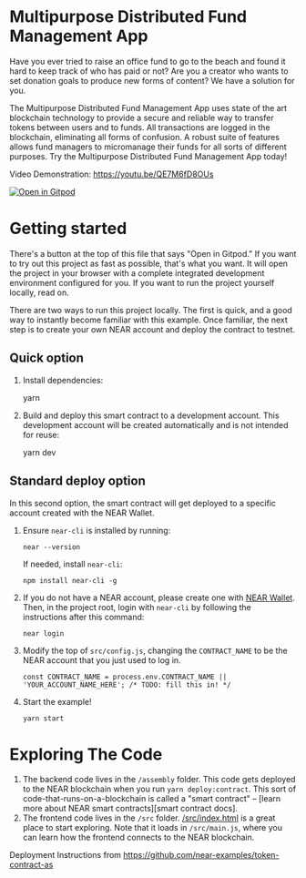 
Multipurpose Distributed Fund Management App
================================

Have you ever tried to raise an office fund to go to the beach and found it hard to keep track of who has paid or not? Are you a creator who wants to set donation goals to produce new forms of content? We have a solution for you.

The Multipurpose Distributed Fund Management App uses state of the art blockchain technology to provide a secure and reliable way to transfer tokens between users and to funds. All transactions are logged in the blockchain, eliminating all forms of confusion. A robust suite of features allows fund managers to micromanage their funds for all sorts of different purposes. Try the Multipurpose Distributed Fund Management App today!


Video Demonstration: https://youtu.be/QE7M6fD8OUs

[![Open in Gitpod](https://gitpod.io/button/open-in-gitpod.svg)](https://gitpod.io/#https://github.com/e8128/hacktherainbow)

Getting started
===============

There's a button at the top of this file that says "Open in Gitpod." If you want to try out this project as fast as possible, that's what you want. It will open the project in your browser with a complete integrated development environment configured for you. If you want to run the project yourself locally, read on.

There are two ways to run this project locally. The first is quick, and a good way to instantly become familiar with this example. Once familiar, the next step is to create your own NEAR account and deploy the contract to testnet.


Quick option
---------------

1. Install dependencies:

    yarn

2. Build and deploy this smart contract to a development account. This development account will be created automatically and is not intended for reuse:

    yarn dev


Standard deploy option
----------------------

In this second option, the smart contract will get deployed to a specific account created with the NEAR Wallet.

1. Ensure `near-cli` is installed by running:

       near --version

   If needed, install `near-cli`:

       npm install near-cli -g

2. If you do not have a NEAR account, please create one with [NEAR Wallet](https://wallet.nearprotocol.com). Then, in the project root, login with `near-cli` by following the instructions after this command:

       near login

3. Modify the top of `src/config.js`, changing the `CONTRACT_NAME` to be the NEAR account that you just used to log in.

       const CONTRACT_NAME = process.env.CONTRACT_NAME || 'YOUR_ACCOUNT_NAME_HERE'; /* TODO: fill this in! */

4. Start the example!

       yarn start


Exploring The Code
==================

1. The backend code lives in the `/assembly` folder. This code gets deployed to
   the NEAR blockchain when you run `yarn deploy:contract`. This sort of
   code-that-runs-on-a-blockchain is called a "smart contract" – [learn more
   about NEAR smart contracts][smart contract docs].
2. The frontend code lives in the `/src` folder.
   [/src/index.html](/src/index.html) is a great place to start exploring. Note
   that it loads in `/src/main.js`, where you can learn how the frontend
   connects to the NEAR blockchain.

Deployment Instructions from https://github.com/near-examples/token-contract-as

